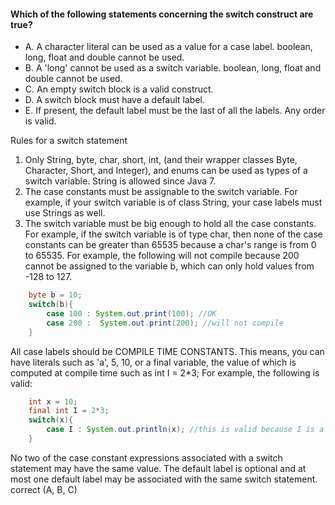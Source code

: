 #### Which of the following statements concerning the switch construct are true?

* A. A character literal can be used as a value for a case label.
    boolean, long, float and double cannot be used.
* B. A 'long' cannot be used as a switch variable.
    boolean, long, float and double cannot be used.
* C. An empty switch block is a valid construct.
* D. A switch block must have a default label.
* E. If present, the default label must be the last of all the labels.
    Any order is valid.

    
Rules for a switch statement

1. Only String, byte, char, short, int, (and their wrapper classes Byte, Character, Short, and Integer),
    and enums can be used as types of a switch variable. String is allowed since Java 7.
2. The case constants must be assignable to the switch variable. For example,
    if your switch variable is of class String, your case labels must use Strings as well.
3. The switch variable must be big enough to hold all the case constants.
    For example, if the switch variable is of type char, then none
    of the case constants can be greater than 65535 because a char's range is from 0 to 65535.
    For example, the following will not compile because 200 cannot be assigned to the variable b,
    which can only hold values from -128 to 127.
```java
    byte b = 10;
    switch(b){
        case 100 : System.out.print(100); //OK
        case 200 :  System.out.print(200); //will not compile
    }
```

All case labels should be COMPILE TIME CONSTANTS. This means,
you can have literals such as 'a', 5, 10, or a final variable, the value of which
is computed at compile time such as int I = 2*3; For example, the following is valid:

```java
    int x = 10;
    final int I = 2*3;
    switch(x){ 
        case I : System.out.println(x); //this is valid because I is a compile time constant
    }
```

No two of the case constant expressions associated with a switch statement may have the same value.
The default label is optional and at most one default label may be associated with the same switch statement.
correct (A, B, C)
